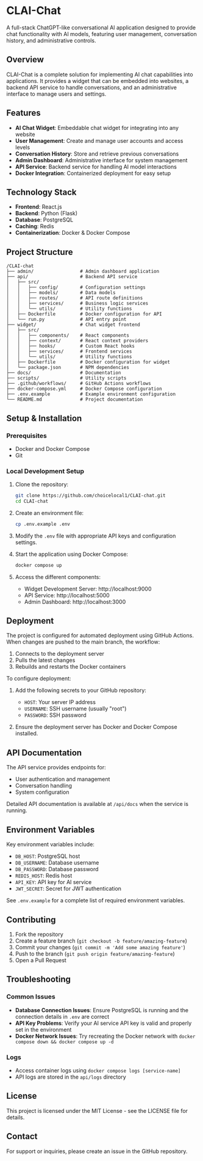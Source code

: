 # CLAI-Chat

A full-stack ChatGPT-like conversational AI application designed to provide chat functionality with AI models, featuring user management, conversation history, and administrative controls.

## Overview

CLAI-Chat is a complete solution for implementing AI chat capabilities into applications. It provides a widget that can be embedded into websites, a backend API service to handle conversations, and an administrative interface to manage users and settings.

## Features

- **AI Chat Widget**: Embeddable chat widget for integrating into any website
- **User Management**: Create and manage user accounts and access levels
- **Conversation History**: Store and retrieve previous conversations
- **Admin Dashboard**: Administrative interface for system management
- **API Service**: Backend service for handling AI model interactions
- **Docker Integration**: Containerized deployment for easy setup

## Technology Stack

- **Frontend**: React.js
- **Backend**: Python (Flask)
- **Database**: PostgreSQL
- **Caching**: Redis
- **Containerization**: Docker & Docker Compose

## Project Structure

```
/CLAI-chat
├── admin/                 # Admin dashboard application
├── api/                   # Backend API service
│   ├── src/
│   │   ├── config/        # Configuration settings
│   │   ├── models/        # Data models
│   │   ├── routes/        # API route definitions
│   │   ├── services/      # Business logic services
│   │   └── utils/         # Utility functions
│   ├── Dockerfile         # Docker configuration for API
│   └── run.py             # API entry point
├── widget/                # Chat widget frontend
│   ├── src/
│   │   ├── components/    # React components
│   │   ├── context/       # React context providers
│   │   ├── hooks/         # Custom React hooks
│   │   ├── services/      # Frontend services
│   │   └── utils/         # Utility functions
│   ├── Dockerfile         # Docker configuration for widget
│   └── package.json       # NPM dependencies
├── docs/                  # Documentation
├── scripts/               # Utility scripts
├── .github/workflows/     # GitHub Actions workflows
├── docker-compose.yml     # Docker Compose configuration
├── .env.example           # Example environment configuration
└── README.md              # Project documentation
```

## Setup & Installation

### Prerequisites

- Docker and Docker Compose
- Git

### Local Development Setup

1. Clone the repository:
   ```bash
   git clone https://github.com/choicelocal1/CLAI-chat.git
   cd CLAI-chat
   ```

2. Create an environment file:
   ```bash
   cp .env.example .env
   ```

3. Modify the `.env` file with appropriate API keys and configuration settings.

4. Start the application using Docker Compose:
   ```bash
   docker compose up
   ```

5. Access the different components:
   - Widget Development Server: http://localhost:9000
   - API Service: http://localhost:5000
   - Admin Dashboard: http://localhost:3000

## Deployment

The project is configured for automated deployment using GitHub Actions. When changes are pushed to the main branch, the workflow:

1. Connects to the deployment server
2. Pulls the latest changes
3. Rebuilds and restarts the Docker containers

To configure deployment:

1. Add the following secrets to your GitHub repository:
   - `HOST`: Your server IP address
   - `USERNAME`: SSH username (usually "root")
   - `PASSWORD`: SSH password

2. Ensure the deployment server has Docker and Docker Compose installed.

## API Documentation

The API service provides endpoints for:

- User authentication and management
- Conversation handling
- System configuration

Detailed API documentation is available at `/api/docs` when the service is running.

## Environment Variables

Key environment variables include:

- `DB_HOST`: PostgreSQL host
- `DB_USERNAME`: Database username
- `DB_PASSWORD`: Database password
- `REDIS_HOST`: Redis host
- `API_KEY`: API key for AI service
- `JWT_SECRET`: Secret for JWT authentication

See `.env.example` for a complete list of required environment variables.

## Contributing

1. Fork the repository
2. Create a feature branch (`git checkout -b feature/amazing-feature`)
3. Commit your changes (`git commit -m 'Add some amazing feature'`)
4. Push to the branch (`git push origin feature/amazing-feature`)
5. Open a Pull Request

## Troubleshooting

### Common Issues

- **Database Connection Issues**: Ensure PostgreSQL is running and the connection details in `.env` are correct
- **API Key Problems**: Verify your AI service API key is valid and properly set in the environment
- **Docker Network Issues**: Try recreating the Docker network with `docker compose down && docker compose up -d`

### Logs

- Access container logs using `docker compose logs [service-name]`
- API logs are stored in the `api/logs` directory

## License

This project is licensed under the MIT License - see the LICENSE file for details.

## Contact

For support or inquiries, please create an issue in the GitHub repository.
